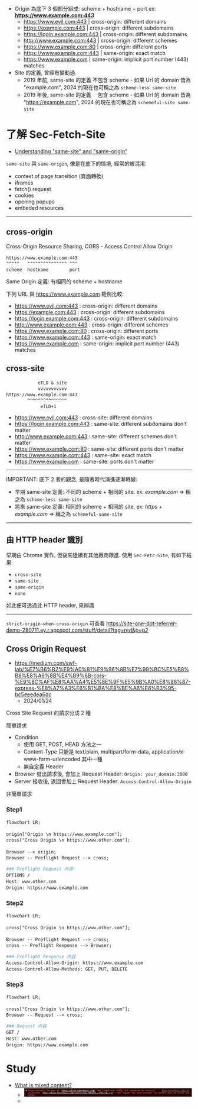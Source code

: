 - Origin 為底下 3 個部分組成: scheme + hostname + port  ex: **https://www.example.com:443**
    - https://www.evil.com:443      | cross-origin: different domains
    - https://example.com:443       | cross-origin: different subdomains
    - https://login.example.com:443 | cross-origin: different subdomains
    - http://www.example.com:443    | cross-origin: different schemes
    - https://www.example.com:80    | cross-origin: different ports
    - https://www.example.com:443   | same-origin: exact match
    - https://www.example.com       | same-origin: implicit port number (443) matches
- Site 的定義, 曾經有變動過. 
    - 2019 年前, same-site 的定義 不包含 scheme - 如果 Url 的 domain 皆為 "example.com",         2024 的現在也可稱之為 `scheme-less same-site`
    - 2019 年後, same-site 的定義 　包含 scheme - 如果 Url 的 domain 皆為 "https://example.com", 2024 的現在也可稱之為 `schemeful-site same-site`



# 了解 Sec-Fetch-Site

- [Understanding "same-site" and "same-origin"](https://web.dev/same-site-same-origin/)

`same-site` 與 `same-origin`, 像是在底下的情境, 經常的被混淆:

- context of page transition (頁面轉換)
- iframes
- fetch() request
- cookies
- opening popups
- embeded resources

-------------------------------

## cross-origin

Cross-Origin Resource Sharing, CORS - Access Control Allow Origin

```
https://www.example.com:443
^^^^^   ^^^^^^^^^^^^^^^ ^^^
scheme  hostname        port
```

Same Origin 定義: 有相同的 scheme + hostname

下列 URL 與 https://www.example.com 範例比較:

- https://www.evil.com:443      : cross-origin: different domains
- https://example.com:443       : cross-origin: different subdomains
- https://login.example.com:443 : cross-origin: different subdomains
- http://www.example.com:443    : cross-origin: different schemes
- https://www.example.com:80    : cross-origin: different ports
- https://www.example.com:443   : same-origin: exact match
- https://www.example.com       : same-origin: implicit port number (443) matches


## cross-site

```
            eTLD & site
            vvvvvvvvvvv
https://www.example.com:443
        ^^^^^^^^^^^^^^^
             eTLD+1
```

- https://www.evil.com:443      : cross-site: different domains
- https://login.example.com:443 : same-site: different subdomains don't matter
- http://www.example.com:443    : same-site: different schemes don't matter
- https://www.example.com:80    : same-site: different ports don't matter
- https://www.example.com:443   : same-site: exact match
- https://www.example.com       : same-site: ports don't matter

---------------------------------------------------

IMPORTANT: 底下 2 者的觀念, 是隨著時代演進逐漸轉變:

- 早期 same-site 定義: 不同的 scheme + 相同的 site. ex: *example.com*           => 稱之為 `scheme-less same-site`
- 將來 same-site 定義: 相同的 scheme + 相同的 site. ex: *https* + *example.com* => 稱之為 `schemeful-same-site`

---------------------------------------------------



## 由 HTTP header 識別

早期由 Chrome 實作, 但後來陸續有其他廠商跟進. 使用 `Sec-Fetc-Site`, 有如下結果:

- `cross-site`
- `same-site`
- `same-origin`
- `none`

如此便可透過此 HTTP header, 來辨識

------------------------------------------

`strict-origin-when-cross-origin` 可查看 https://site-one-dot-referrer-demo-280711.ey.r.appspot.com/stuff/detail?tag=red&p=p2


## Cross Origin Request

- https://medium.com/swf-lab/%E7%B6%B2%E9%A0%81%E9%96%8B%E7%99%BC%E5%B8%B8%E8%A6%8B%E4%B9%8B-cors-%E9%8C%AF%E8%AA%A4%E5%8E%9F%E5%9B%A0%E8%88%87-express-%E8%A7%A3%E6%B1%BA%E8%BE%A6%E6%B3%95-bc5eeedea6dc
    - 2024/01/24

Cross Site Request 的請求分成 2 種

簡單請求

- Condition
    - 使用 GET, POST, HEAD 方法之一
    - Content-Type 只能是 text/plain, multipart/form-data, application/x-www-form-urlencoded 其中一種
    - 無自定義 Header
- Browser 發出請求後, 會加上 Request Header: `Origin: your_domain:3000`
- Server 接收後, 返回會加上 Request Header: `Access-Control-Allow-Origin`


非簡單請求



### Step1

```mermaid
flowchart LR;

origin["Origin \n https://www.example.com"];
cross["Cross Origin \n https://www.other.com"];

Browser --> origin;
Browser -- Preflight Request --> cross;
```
```bash
### Preflight Request 內容
OPTIONS /
Host: www.other.com
Origin: https://www.example.com
```


### Step2

```mermaid
flowchart LR;

cross["Cross Origin \n https://www.other.com"];

Browser -- Preflight Request --> cross;
cross -- Preflight Response --> Browser;
```
```bash
### Preflight Response 內容 
Access-Control-Allow-Origin: https://www.example.com
Access-Control-Allow-Methods: GET, PUT, DELETE
```


### Step3

```mermaid
flowchart LR;

cross["Cross Origin \n https://www.other.com"];
Browser -- Request --> cross;
```
```bash
### Request 內容 
GET /
Host: www.other.com
Origin: https://www.example.com
```


# Study

- [What is mixed content?](https://web.dev/what-is-mixed-content/)
    - ![Mixed Content](../img/MixedContent.png)
    - 